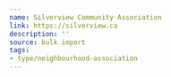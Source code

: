 ```yaml
---
name: Silverview Community Association
link: https://silverview.ca
description: ''
source: bulk import
tags:
- type/neighbourhood-association
---
```


<!-- Community added via bulk import -->
